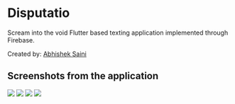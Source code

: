 # Disputatio
Scream into the void 
Flutter based texting application implemented through Firebase.

Created by:
[Abhishek Saini](https://www.github.com/arnomalone)

## Screenshots from the application
![](https://github.com/arnomalone/Disputatio/blob/main/welcome.jpg)
![](https://github.com/arnomalone/Disputatio/blob/main/login.jpg)
![](https://github.com/arnomalone/Disputatio/blob/main/register.jpg)
![](https://github.com/arnomalone/Disputatio/blob/main/chat.jpg)
